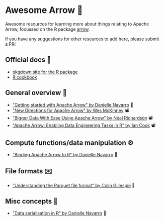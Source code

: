 # Awesome Arrow 🏹

Awesome resources for learning more about things relating to Apache Arrow, focussed on the R package [arrow](https://arrow.apache.org/docs/r/).

If you have any suggestions for other resources to add here, please submit a PR!

## Official docs 🎯

* [pkgdown site for the R package](https://arrow.apache.org/docs/r/)
* [R cookbook](https://arrow.apache.org/cookbook/r/)

## General overview 🔖

* ["Getting started with Apache Arrow" by Danielle Navarro](https://blog.djnavarro.net/posts/2021-11-19_starting-apache-arrow-in-r/) 📄
* ["New Directions for Apache Arrow" by Wes McKinney](https://www.youtube.com/watch?v=u7DecbDw3QE) 📽️
* ["Bigger Data With Ease Using Apache Arrow" by Neal Richardson](https://www.youtube.com/watch?v=zND-Wj2XPvc) 📽️
* ["Apache Arrow: Enabling Data Engineering Tasks in R" by Ian Cook](https://www.youtube.com/watch?v=SXbq4OYtsFA&t=2271s) 📽️

## Compute functions/data manipulation ⚙️

* ["Binding Apache Arrow to R" by Danielle Navarro](https://blog.djnavarro.net/posts/2022-01-18_binding-arrow-to-r/) 📄

## File formats ✉️

* ["Understanding the Parquet file format" by Colin Gillespie](https://www.jumpingrivers.com/blog/parquet-file-format-big-data-r/) 📄

## Misc concepts 💭

* ["Data serialisation in R" by Danielle Navarro](https://blog.djnavarro.net/posts/2021-11-15_serialisation-with-rds/) 📄
